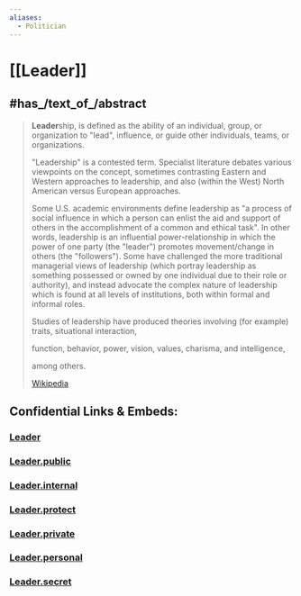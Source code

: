 ```yaml
---
aliases:
  - Politician
---
```


# [[Leader]] 


## #has_/text_of_/abstract 

> **Leader**ship, is defined as the ability of an individual, group, or organization to "lead", influence, or guide other individuals, teams, or organizations.
>
> "Leadership" is a contested term. Specialist literature debates various viewpoints on the concept, sometimes contrasting Eastern and Western approaches to leadership, and also (within the West) North American versus European approaches.
>
> Some U.S. academic environments define leadership as "a process of social influence in which a person can enlist the aid and support of others in the accomplishment of a common and ethical task". In other words, leadership is an influential power-relationship in which the power of one party (the "leader") promotes movement/change in others (the "followers"). Some have challenged the more traditional managerial views of leadership (which portray leadership as something possessed or owned by one individual due to their role or authority), and instead advocate the complex nature of leadership which is found at all levels of institutions, both within formal and informal roles.
>
> Studies of leadership have produced theories involving (for example) traits, situational interaction,
>
> function, behavior, power, vision, values, charisma, and intelligence,
>
> among others.
>
> [Wikipedia](https://en.wikipedia.org/wiki/Leadership) 


## Confidential Links & Embeds: 

### [Leader](/_Standards/bio/People/Leader.md) 

### [Leader.public](/_public/bio/People/Leader.public.md) 

### [Leader.internal](/_internal/bio/People/Leader.internal.md) 

### [Leader.protect](/_protect/bio/People/Leader.protect.md) 

### [Leader.private](/_private/bio/People/Leader.private.md) 

### [Leader.personal](/_personal/bio/People/Leader.personal.md) 

### [Leader.secret](/_secret/bio/People/Leader.secret.md)


